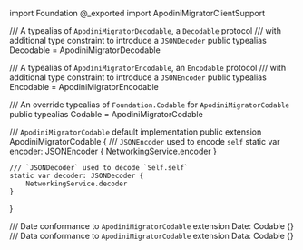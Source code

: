 import Foundation
@_exported import ApodiniMigratorClientSupport

/// A typealias of `ApodiniMigratorDecodable`, a `Decodable` protocol
/// with additional type constraint to introduce a `JSONDecoder`
public typealias Decodable = ApodiniMigratorDecodable

/// A typealias of `ApodiniMigratorEncodable`, an `Encodable` protocol
/// with additional type constraint to introduce a `JSONEncoder`
public typealias Encodable = ApodiniMigratorEncodable

/// An override typealias of `Foundation.Codable` for `ApodiniMigratorCodable`
public typealias Codable = ApodiniMigratorCodable

/// `ApodiniMigratorCodable` default implementation
public extension ApodiniMigratorCodable {
    /// `JSONEncoder` used to encode `self`
    static var encoder: JSONEncoder {
        NetworkingService.encoder
    }

    /// `JSONDecoder` used to decode `Self.self`
    static var decoder: JSONDecoder {
        NetworkingService.decoder
    }
}

/// Date conformance to `ApodiniMigratorCodable`
extension Date: Codable {}
/// Data conformance to `ApodiniMigratorCodable`
extension Data: Codable {}
